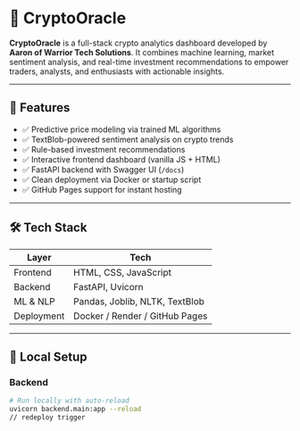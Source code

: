 # 🔮 CryptoOracle

**CryptoOracle** is a full-stack crypto analytics dashboard developed by **Aaron of Warrior Tech Solutions**. It combines machine learning, market sentiment analysis, and real-time investment recommendations to empower traders, analysts, and enthusiasts with actionable insights.

---

## 🚀 Features

- ✅ Predictive price modeling via trained ML algorithms
- ✅ TextBlob-powered sentiment analysis on crypto trends
- ✅ Rule-based investment recommendations
- ✅ Interactive frontend dashboard (vanilla JS + HTML)
- ✅ FastAPI backend with Swagger UI (`/docs`)
- ✅ Clean deployment via Docker or startup script
- ✅ GitHub Pages support for instant hosting

---

## 🛠 Tech Stack

| Layer       | Tech                             |
|-------------|----------------------------------|
| Frontend    | HTML, CSS, JavaScript            |
| Backend     | FastAPI, Uvicorn                 |
| ML & NLP    | Pandas, Joblib, NLTK, TextBlob   |
| Deployment  | Docker / Render / GitHub Pages   |

---

## 🧪 Local Setup

### Backend

```bash
# Run locally with auto-reload
uvicorn backend.main:app --reload
// redeploy trigger

